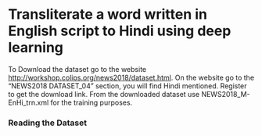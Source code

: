 # Transliterate a word written in English script to Hindi using deep learning

To Download the dataset go to the website http://workshop.colips.org/news2018/dataset.html. On the website go to the “NEWS2018 DATASET_04” section, you will find Hindi mentioned. Register to get the download link. From the downloaded dataset use NEWS2018_M-EnHi_trn.xml for the training purposes.

### Reading the Dataset
